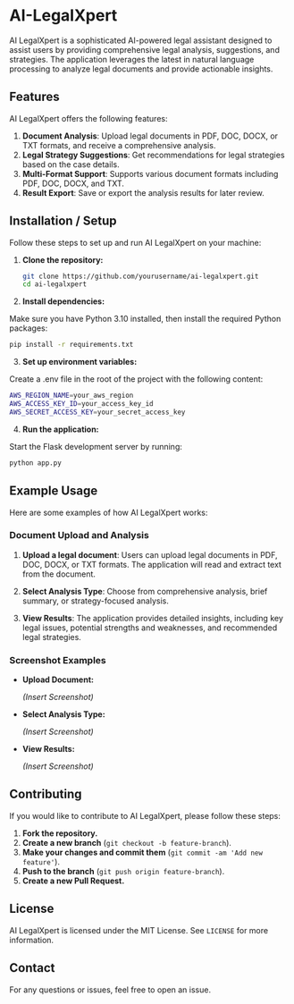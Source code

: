# AI-LegalXpert

AI LegalXpert is a sophisticated AI-powered legal assistant designed to assist users by providing comprehensive legal analysis, suggestions, and strategies. The application leverages the latest in natural language processing to analyze legal documents and provide actionable insights.

## Features

AI LegalXpert offers the following features:

1. **Document Analysis**: Upload legal documents in PDF, DOC, DOCX, or TXT formats, and receive a comprehensive analysis.
2. **Legal Strategy Suggestions**: Get recommendations for legal strategies based on the case details.
3. **Multi-Format Support**: Supports various document formats including PDF, DOC, DOCX, and TXT.
4. **Result Export**: Save or export the analysis results for later review.

## Installation / Setup

Follow these steps to set up and run AI LegalXpert on your machine:
1. **Clone the repository:**

   ```bash
   git clone https://github.com/yourusername/ai-legalxpert.git
   cd ai-legalxpert
   ```

2. **Install dependencies:**

  Make sure you have Python 3.10 installed, then install the required Python packages:

   ```bash
   pip install -r requirements.txt
   ```

3. **Set up environment variables:**

  Create a .env file in the root of the project with the following content:

   ```bash
   AWS_REGION_NAME=your_aws_region
   AWS_ACCESS_KEY_ID=your_access_key_id
   AWS_SECRET_ACCESS_KEY=your_secret_access_key
  ```


4. **Run the application:**

  Start the Flask development server by running:

   ```bash
   python app.py
```


## Example Usage

Here are some examples of how AI LegalXpert works:

### Document Upload and Analysis

1. **Upload a legal document**: Users can upload legal documents in PDF, DOC, DOCX, or TXT formats. The application will read and extract text from the document.

2. **Select Analysis Type**: Choose from comprehensive analysis, brief summary, or strategy-focused analysis.

3. **View Results**: The application provides detailed insights, including key legal issues, potential strengths and weaknesses, and recommended legal strategies.

### Screenshot Examples

- **Upload Document:**

  *(Insert Screenshot)*

- **Select Analysis Type:**

  *(Insert Screenshot)*

- **View Results:**

  *(Insert Screenshot)*

## Contributing

If you would like to contribute to AI LegalXpert, please follow these steps:

1. **Fork the repository.**
2. **Create a new branch** (`git checkout -b feature-branch`).
3. **Make your changes and commit them** (`git commit -am 'Add new feature'`).
4. **Push to the branch** (`git push origin feature-branch`).
5. **Create a new Pull Request.**

## License

AI LegalXpert is licensed under the MIT License. See `LICENSE` for more information.

## Contact

For any questions or issues, feel free to open an issue.

